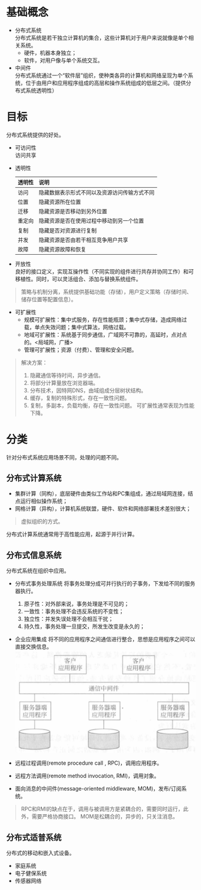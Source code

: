 # 基础概念
- 分布式系统 <br>
    分布式系统是若干独立计算机的集合，这些计算机对于用户来说就像是单个相关系统。
    - 硬件，机器本身独立；
    - 软件，对用户像与单个系统交互。
- 中间件 <br>
    分布式系统通过一个“软件层”组织，使种类各异的计算机和网络呈现为单个系统，位于由用户和应用程序组成的高层和操作系统组成的低层之间。（提供分布式系统透明性）

# 目标
分布式系统提供的好处。
- 可访问性 <br> 
    访问共享
    
- 透明性 <br>

    |透明性|说明|
    |----|-----|
    |访问|隐藏数据表示形式不同以及资源访问传输方式不同|
    |位置|隐藏资源所在位置|
    |迁移|隐藏资源是否移动到另外位置|
    |重定向|隐藏资源是否在使用过程中移动到另一个位置|
    |复制|隐藏是否对资源进行复制|
    |并发|隐藏资源是否由若干相互竞争用户共享|
    |故障|隐藏资源故障和恢复|
    
- 开放性 <br>
    良好的接口定义，实现互操作性（不同实现的组件进行共存并协同工作）和可移植性。同时，可以灵活组合、添加与替换系统组件。
> 策略与机制分离，系统提供基础功能（存储），用户定义策略（存储时间、储存位置等配置信息）。

- 可扩展性 <br>
    - 规模可扩展性：集中式服务，存在性能瓶颈；集中式存储，造成网络过载，单点失效问题；集中式算法，网络过载。
    - 地域可扩展性：系统基于同步通信，广域网不可靠的，高延时，点对点的。<局域网，广播>
    - 管理可扩展性；资源（付费）、管理和安全问题。

> 解决方案：
> 1. 隐藏通信等待时间，异步通信。
> 2. 将部分计算量放在浏览器端。
> 3. 分布技术，因特网DNS，由域组成分层树状结构。
> 4. 缓存，复制的特殊形式，存在一致性问题。
> 5. 复制，多副本，负载均衡，存在一致性问题。
> 可扩展性通常表现为性能下降。

# 分类
针对分布式系统应用场景不同，处理的问题不同。
## 分布式计算系统
- 集群计算（同构），底层硬件由类似工作站和PC集组成，通过局域网连接，结点运行相似操作系统；
- 网格计算（异构），计算机系统联盟，硬件、软件和网络部署技术差别很大；
> 虚拟组织的方式。

分布式计算系统通常用于高性能应用，起源于并行计算。

## 分布式信息系统
分布式系统在组织中应用。
- 分布式事务处理系统
将事务处理分成可并行执行的子事务，下发给不同的服务器执行。
    1. 原子性：对外部来说，事务处理是不可见的；
    2. 一致性：事务处理不会违反系统的不变性；
    3. 独立性：并发失误处理不会相互干扰；
    3. 持久性，事务处理一旦提交，所发生改变是永久的；

- 企业应用集成
将不同的应用程序之间通信进行整合，思想是应用程序之间可以直接交换信息。
![](/images/ds/ds_communication.PNG)
- 远程过程调用(remote procedure call , RPC)，调用应用程序。
- 远程方法调用(remote method invocation, RMI)，调用对象。
- 面向消息的中间件(message-oriented middleware, MOM)，发布/订阅系统。
> RPC和RMI的缺点在于，调用与被调用方是紧耦合的，需要同时运行，此外，需要严格协商接口。
> MOM是松耦合的，异步的，只关注消息。

## 分布式适普系统
分布式的移动和嵌入式设备。
- 家庭系统
- 电子健保系统
- 传感器网络




